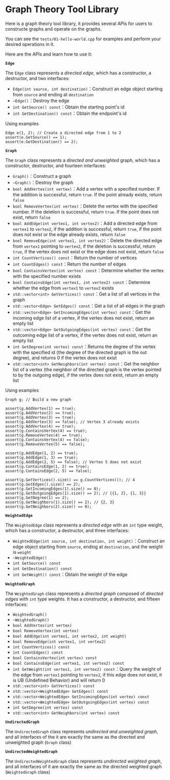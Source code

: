 # Graph Theory Tool Library
Here is a graph theory tool library, it provides several APIs for users to constructe graphs and operate on the graphs.

You can see the ```tests/01-hello-world.cpp``` for examples and perform your desired operations in it.

Here are the APIs and learn how to use it:

**```Edge```**

The ```Edge``` class represents a *directed edge*, which has a constructor, a destructor, and two interfaces:

- `Edge(int source, int destination)`：Construct an edge object starting from ```source``` and ending at ```destination```
- `~Edge()`：Destroy the edge
- `int GetSource() const`：Obtain the starting point's id
- `int GetDestination() const`：Obtain the endpoint's id

Using examples

```
Edge e(1, 2); // Create a directed edge from 1 to 2
assert(e.GetSource() == 1);
assert(e.GetDestination() == 2);
```

**```Graph```**

The ```Graph``` class represents a *directed and unweighted* graph, which has a constructor, destructor, and fourteen interfaces:

- `Graph()`：Construct a graph
- `~Graph()`：Destroy the graph
- `bool AddVertex(int vertex)`：Add a vertex with a specified number. If the addition is successful, return `true`. If the point already exists, return `false`
- `bool RemoveVertex(int vertex)`：Delete the vertex with the specified number. If the deletion is successful, return `true`. If the point does not exist, return `false`
- `bool AddEdge(int vertex1, int vertex2)`：Add a directed edge from `vertex1` to `vertex2`, if the addition is successful, return `true`, if the point does not exist or the edge already exists, return `false`
- `bool RemoveEdge(int vertex1, int vertex2)`：Delete the directed edge from `vertex1` pointing to `vertex2`, if the deletion is successful, return `true`, if the vertex does not exist or the edge does not exist, return `false`
- `int CountVertices() const`：Return the number of vertices
- `int CountEdges() const`：Return the number of edges
- `bool ContainsVertex(int vertex) const`：Determine whether the vertex with the specified number exists
- `bool ContainsEdge(int vertex1, int vertex2) const`：Determine whether the edge from `vertex1` to `vertex2` exists
- `std::vector<int> GetVertices() const`：Get a list of all vertices in the graph
- `std::vector<Edge> GetEdges() const`：Get a list of all edges in the graph
- `std::vector<Edge> GetIncomingEdges(int vertex) const`：Get the incoming edge list of a vertex, if the vertex does not exist, return an empty list
- `std::vector<Edge> GetOutgoingEdges(int vertex) const`：Get the outcoming edge list of a vertex, if the vertex does not exist, return an empty list
- `int GetDegree(int vertex) const`：Returns the degree of the vertex with the specified id (the degree of the directed graph is the out degree), and returns 0 if the vertex does not exist
- `std::vector<int> GetNeighbors(int vertex) const`：Get the neighbor list of a vertex (the neighbor of the directed graph is the vertex pointed to by the outgoing edge), if the vertex does not exist, return an empty list

Using examples

```
Graph g; // Build a new graph

assert(g.AddVertex(1) == true);
assert(g.AddVertex(2) == true);
assert(g.AddVertex(3) == true);
assert(g.AddVertex(3) == false); // Vertex 3 already exists
assert(g.AddVertex(4) == true);
assert(g.ContainsVertex(4) == true);
assert(g.RemoveVertex(4) == true);
assert(g.ContainsVertex(4) == false);
assert(g.RemoveVertex(5) == false);

assert(g.AddEdge(1, 2) == true);
assert(g.AddEdge(1, 3) == true);
assert(g.AddEdge(2, 5) == false); // Vertex 5 does not exist
assert(g.ContainsEdge(1, 2) == true);
assert(g.ContainsEdge(2, 5) == false);

assert(g.GetVertices().size() == g.CountVertices()); // 4
assert(g.GetEdges().size() == 2);
assert(g.GetIncomingEdges(1).size() == 0);
assert(g.GetOutgoingEdges(1).size() == 2); // {{1, 2}, {1, 3}}
assert(g.GetDegree(1) == 2);
assert(g.GetNeighbors(1).size() == 2); // {2, 3}
assert(g.GetNeighbors(2).size() == 0);
```

**```WeightedEdge```**

The ```WeightedEdge``` class represents a *directed edge* with an `int` type weight, which has a constructor, a destructor, and three interfaces:

- `WeightedEdge(int source, int destination, int weight)`：Construct an edge object starting from `source`, ending at `destination`, and the weight is `weight`
- `~WeightedEdge()`
- `int GetSource() const`
- `int GetDestination() const`
- `int GetWeight() const`：Obtain the weight of the edge

**```WeightedGraph```**

The `WeightedGraph` class represents a *directed graph* composed of *directed edges* with `int` type weights. It has a constructor, a destructor, and fifteen interfaces:

- `WeightedGraph()`
- `~WeightedGraph()`
- `bool AddVertex(int vertex)`
- `bool RemoveVertex(int vertex)`
- `bool AddEdge(int vertex1, int vertex2, int weight)`
- `bool RemoveEdge(int vertex1, int vertex2)`
- `int CountVertices() const`
- `int CountEdges() const`
- `bool ContainsVertex(int vertex) const`
- `bool ContainsEdge(int vertex1, int vertex2) const`
- `int GetWeight(int vertex1, int vertex2) const`：Query the weight of the edge from `vertex1` pointing to `vertex2`, if this edge does not exist, it is UB (Undefined Behavior) and will return 0
- `std::vector<int> GetVertices() const`
- `std::vector<WeightedEdge> GetEdges() const`
- `std::vector<WeightedEdge> GetIncomingEdges(int vertex) const`
- `std::vector<WeightedEdge> GetOutgoingEdges(int vertex) const`
- `int GetDegree(int vertex) const`
- `std::vector<int> GetNeighbors(int vertex) const`

**```UndirectedGraph```**

The `UndirectedGraph` class represents *undirected and unweighted graph*, and all interfaces of the it are exactly the same as the directed and unweighted graph (`Graph` class)

**```UndirectedWeightedGraph```**

The `UndirectedWeightedGraph` class represents *undirected weighted graph*, and all interfaces of it are exactly the same as the directed weighted graph (`WeightedGraph` class)
